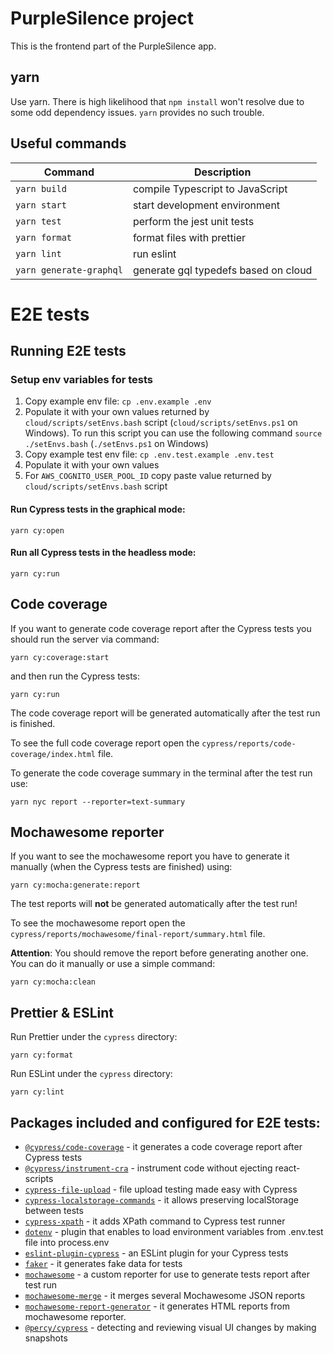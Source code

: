 # PurpleSilence project

This is the frontend part of the PurpleSilence app.

## yarn

Use yarn. There is high likelihood that `npm install` won't resolve due to some odd dependency issues. `yarn` provides no such trouble.

## Useful commands

Command                                                                 | Description
-----                                                                   | -----------
`yarn build`                                                            | compile Typescript to JavaScript
`yarn start`                                                            | start development environment
`yarn test`                                                             | perform the jest unit tests
`yarn format`                                                           | format files with prettier
`yarn lint`                                                             | run eslint
`yarn generate-graphql`                                                 | generate gql typedefs based on cloud

# E2E tests

## Running E2E tests

### Setup env variables for tests

1. Copy example env file: `cp .env.example .env`
2. Populate it with your own values returned by `cloud/scripts/setEnvs.bash` script (`cloud/scripts/setEnvs.ps1` on Windows). 
To run this script you can use the following command `source ./setEnvs.bash` (`./setEnvs.ps1` on Windows)
3. Copy example test env file: `cp .env.test.example .env.test`
4. Populate it with your own values
5. For `AWS_COGNITO_USER_POOL_ID` copy paste value returned by `cloud/scripts/setEnvs.bash` script
#### Run Cypress tests in the graphical mode:

```
yarn cy:open
```

#### Run all Cypress tests in the headless mode:

```
yarn cy:run
```

## Code coverage

If you want to generate code coverage report after the Cypress tests you should run the server via command:

```
yarn cy:coverage:start
```

and then run the Cypress tests:

```
yarn cy:run
```

The code coverage report will be generated automatically after the test run is finished.

To see the full code coverage report open the `cypress/reports/code-coverage/index.html` file.

To generate the code coverage summary in the terminal after the test run use:
```
yarn nyc report --reporter=text-summary
```

## Mochawesome reporter

If you want to see the mochawesome report you have to generate it manually (when the Cypress tests are finished) using:

```
yarn cy:mocha:generate:report
```

The test reports will **not** be generated automatically after the test run!

To see the mochawesome report open the `cypress/reports/mochawesome/final-report/summary.html` file.

**Attention**: You should remove the report before generating another one. You can do it manually or use a simple command:

```
yarn cy:mocha:clean
```

## Prettier & ESLint

Run Prettier under the `cypress` directory:

```
yarn cy:format
```

Run ESLint under the `cypress` directory:

```
yarn cy:lint
```

## Packages included and configured for E2E tests:

- [`@cypress/code-coverage`](https://www.npmjs.com/package/@cypress/code-coverage) - it generates a code coverage report after Cypress tests
- [`@cypress/instrument-cra`](https://www.npmjs.com/package/@cypress/instrument-cra) - instrument code without ejecting react-scripts
- [`cypress-file-upload`](https://www.npmjs.com/package/cypress-file-upload) - file upload testing made easy with Cypress
- [`cypress-localstorage-commands`](https://www.npmjs.com/package/cypress-localstorage-commands) - it allows preserving localStorage between tests
- [`cypress-xpath`](https://www.npmjs.com/package/cypress-xpath) - it adds XPath command to Cypress test runner
- [`dotenv`](https://www.npmjs.com/package/dotenv) - plugin that enables to load environment variables from .env.test file into process.env
- [`eslint-plugin-cypress`](https://www.npmjs.com/package/eslint-plugin-cypress) - an ESLint plugin for your Cypress tests
- [`faker`](https://www.npmjs.com/package/faker) - it generates fake data for tests
- [`mochawesome`](https://www.npmjs.com/package/mochawesome) - a custom reporter for use to generate tests report after test run
- [`mochawesome-merge`](https://www.npmjs.com/package/mochawesome-merge) - it merges several Mochawesome JSON reports
- [`mochawesome-report-generator`](https://www.npmjs.com/package/mochawesome-report-generator) - it generates HTML reports from mochawesome reporter.
- [`@percy/cypress`](https://www.npmjs.com/package/@percy/cypress) - detecting and reviewing visual UI changes by making snapshots

